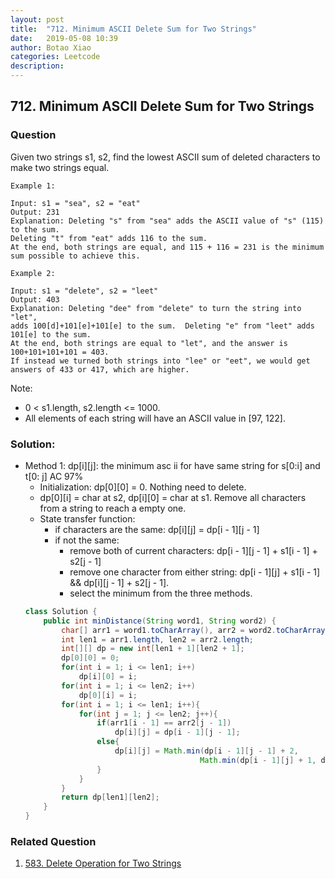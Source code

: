 ```yaml
---
layout: post
title:  "712. Minimum ASCII Delete Sum for Two Strings"
date:   2019-05-08 10:39
author: Botao Xiao
categories: Leetcode
description:
---
```

## 712. Minimum ASCII Delete Sum for Two Strings

### Question
Given two strings s1, s2, find the lowest ASCII sum of deleted characters to make two strings equal.

```
Example 1:

Input: s1 = "sea", s2 = "eat"
Output: 231
Explanation: Deleting "s" from "sea" adds the ASCII value of "s" (115) to the sum.
Deleting "t" from "eat" adds 116 to the sum.
At the end, both strings are equal, and 115 + 116 = 231 is the minimum sum possible to achieve this.

Example 2:

Input: s1 = "delete", s2 = "leet"
Output: 403
Explanation: Deleting "dee" from "delete" to turn the string into "let",
adds 100[d]+101[e]+101[e] to the sum.  Deleting "e" from "leet" adds 101[e] to the sum.
At the end, both strings are equal to "let", and the answer is 100+101+101+101 = 403.
If instead we turned both strings into "lee" or "eet", we would get answers of 433 or 417, which are higher.
```

Note:
* 0 < s1.length, s2.length <= 1000.
* All elements of each string will have an ASCII value in [97, 122].

### Solution:
* Method 1: dp[i][j]: the minimum asc ii for have same string for s[0:i] and t[0: j] AC 97%
    * Initialization: dp[0][0] = 0. Nothing need to delete.
    * dp[0][i] = char at s2, dp[i][0] = char at s1. Remove all characters from a string to reach a empty one.
    * State transfer function:
        * if characters are the same: dp[i][j] = dp[i - 1][j - 1]
        * if not the same:
            * remove both of current characters: dp[i - 1][j - 1] + s1[i - 1] + s2[j - 1]
            * remove one character from either string: dp[i - 1][j] + s1[i - 1] && dp[i][j - 1] + s2[j - 1].
            * select the minimum from the three methods.
    ```Java
    class Solution {
        public int minDistance(String word1, String word2) {
            char[] arr1 = word1.toCharArray(), arr2 = word2.toCharArray();
            int len1 = arr1.length, len2 = arr2.length;
            int[][] dp = new int[len1 + 1][len2 + 1];
            dp[0][0] = 0;
            for(int i = 1; i <= len1; i++)
                dp[i][0] = i;
            for(int i = 1; i <= len2; i++)
                dp[0][i] = i;
            for(int i = 1; i <= len1; i++){
                for(int j = 1; j <= len2; j++){
                    if(arr1[i - 1] == arr2[j - 1])
                        dp[i][j] = dp[i - 1][j - 1];
                    else{
                        dp[i][j] = Math.min(dp[i - 1][j - 1] + 2, 
                                           Math.min(dp[i - 1][j] + 1, dp[i][j - 1] + 1));
                    }
                }
            }
            return dp[len1][len2];
        }
    }
    ```

### Related Question
1. [583. Delete Operation for Two Strings](https://github.com/Seanforfun/Algorithm-and-Leetcode/blob/master/leetcode/583.%20Delete%20Operation%20for%20Two%20Strings.md)

	

